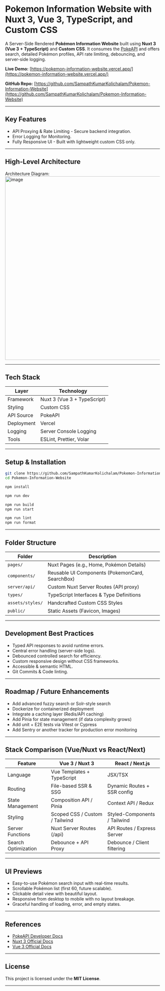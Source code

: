 # Pokemon Information Website with Nuxt 3, Vue 3, TypeScript, and Custom CSS

A Server-Side Rendered **Pokémon Information Website** built using **Nuxt 3 (Vue 3 + TypeScript)** and **Custom CSS**. It consumes the [PokeAPI](https://pokeapi.co/) and offers search, detailed Pokémon profiles, API rate limiting, debouncing, and server-side logging.

**Live Demo:** [https://pokemon-information-website.vercel.app/](https://pokemon-information-website.vercel.app/)

**GitHub Repo:** [https://github.com/SampathKumarKolichalam/Pokemon-Information-Website](https://github.com/SampathKumarKolichalam/Pokemon-Information-Website)

---

## Key Features

* API Proxying & Rate Limiting - Secure backend integration.
* Error Logging for Monitoring.
* Fully Responsive UI - Built with lightweight custom CSS only.

---

## High-Level Architecture

Architecture Diagram:
<img width="1183" height="597" alt="image" src="https://github.com/user-attachments/assets/818a8979-8282-4762-be46-1f5d9ea51768" />

---

## Tech Stack

| Layer      | Technology                  |
| ---------- | --------------------------- |
| Framework  | Nuxt 3 (Vue 3 + TypeScript) |
| Styling    | Custom CSS                  |
| API Source | PokeAPI                     |
| Deployment | Vercel                      |
| Logging    | Server Console Logging      |
| Tools      | ESLint, Prettier, Volar     |

---

## Setup & Installation

```bash
git clone https://github.com/SampathKumarKolichalam/Pokemon-Information-Website.git
cd Pokemon-Information-Website
```

```bash
npm install
```

```bash
npm run dev
```

```bash
npm run build
npm run start
```

```bash
npm run lint
npm run format
```

---

## Folder Structure

| Folder           | Description                                     |
| ---------------- | ----------------------------------------------- |
| `pages/`         | Nuxt Pages (e.g., Home, Pokémon Details)        |
| `components/`    | Reusable UI Components (PokemonCard, SearchBox) |
| `server/api/`    | Custom Nuxt Server Routes (API proxy)           |
| `types/`         | TypeScript Interfaces & Type Definitions        |
| `assets/styles/` | Handcrafted Custom CSS Styles                   |
| `public/`        | Static Assets (Favicon, Images)                 |

---

## Development Best Practices

* Typed API responses to avoid runtime errors.
* Central error handling (server-side logs).
* Debounced controlled search for efficiency.
* Custom responsive design without CSS frameworks.
* Accessible & semantic HTML.
* Git Commits & Code linting.

---

## Roadmap / Future Enhancements

* Add advanced fuzzy search or Solr-style search
* Dockerize for containerized deployment
* Integrate a caching layer (Redis/API caching)
* Add Pinia for state management (if data complexity grows)
* Add unit + E2E tests via Vitest or Cypress
* Add Sentry or another tracker for production error monitoring

---

## Stack Comparison (Vue/Nuxt vs React/Next)

| Feature             | Vue 3 / Nuxt 3                 | React / Next.js              |
| ------------------- | ------------------------------ | ---------------------------- |
| Language            | Vue Templates + TypeScript     | JSX/TSX                      |
| Routing             | File-based SSR & SSG           | Dynamic Routes + SSR config  |
| State Management    | Composition API / Pinia        | Context API / Redux          |
| Styling             | Scoped CSS / Custom / Tailwind | Styled-Components / Tailwind |
| Server Functions    | Nuxt Server Routes (/api)      | API Routes / Express Server  |
| Search Optimization | Debounce + API Proxy           | Debounce / Client filtering  |

---

## UI Previews

* Easy-to-use Pokémon search input with real-time results.
* Scrollable Pokémon list (first 60, future scalable).
* Clickable detail view with beautiful layout.
* Responsive from desktop to mobile with no layout breakage.
* Graceful handling of loading, error, and empty states.

---

## References

* [PokeAPI Developer Docs](https://pokeapi.co/docs/v2)
* [Nuxt 3 Official Docs](https://nuxt.com/docs)
* [Vue 3 Official Docs](https://vuejs.org/)

---

## License

This project is licensed under the **MIT License**.

---

